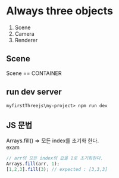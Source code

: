 
# Always three objects
1. Scene
2. Camera
3. Renderer


## Scene
Scene == CONTAINER


## run dev server
```
myfirstThreejs\my-project> npm run dev
```


## JS 문법 
Arrays.fill() => 모든 index를 초기화 한다.  
exam  
```javascript
// arr의 모든 index의 값을 1로 초기화한다.
Arrays.fill(arr, 1);
[1,2,3].fill(3); // expected : [3,3,3]
```